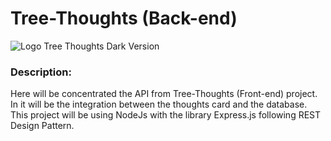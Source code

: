 # Tree-Thoughts (Back-end)

![Logo Tree Thoughts Dark Version](https://amandacleto.github.io/images-for-projects/public/images/tree-thoughts/tree-thoughts-logo-bg-dark.svg)


### Description:
Here will be concentrated the API from Tree-Thoughts (Front-end) project. In it will be the integration between the thoughts card and the database.\
This project will be using NodeJs with the library Express.js following REST Design Pattern.